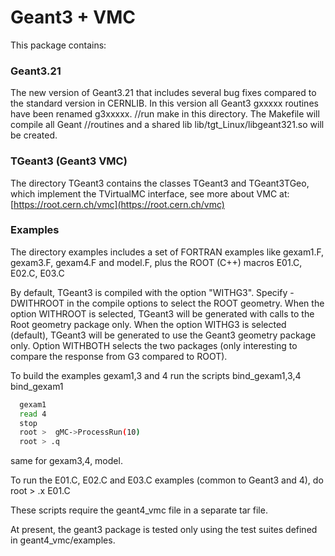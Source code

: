 Geant3 + VMC
=============

This package contains:

### Geant3.21

The new version of Geant3.21 that includes several bug fixes
compared to the standard version in CERNLIB.
In this version all Geant3 gxxxxx routines have been renamed g3xxxxx.
//run make in this directory. The Makefile will compile all Geant
//routines and a shared lib lib/tgt_Linux/libgeant321.so will be created.

### TGeant3 (Geant3 VMC)

The directory TGeant3 contains the classes TGeant3 and TGeant3TGeo,
which implement the  TVirtualMC interface, see more about VMC at: <br/>
[https://root.cern.ch/vmc](https://root.cern.ch/vmc)

### Examples

The directory examples includes a set of FORTRAN examples 
like gexam1.F, gexam3.F, gexam4.F and model.F, plus the ROOT (C++) macros
E01.C, E02.C, E03.C

By default, TGeant3 is compiled with the option "WITHG3".
Specify -DWITHROOT in the compile options to select the ROOT geometry.
When the option WITHROOT is selected, TGeant3 will be generated
with calls to the Root geometry package only.
When the option WITHG3 is selected (default), TGeant3 will be generated
to use the Geant3 geometry package only.
Option WITHBOTH selects the two packages (only interesting to compare
the response from G3 compared to ROOT).

To build the examples gexam1,3 and 4 run the scripts bind_gexam1,3,4
bind_gexam1
```bash
  gexam1
  read 4
  stop
  root >  gMC->ProcessRun(10)
  root > .q
```
same for gexam3,4, model.

To run the E01.C, E02.C and E03.C examples (common to Geant3 and 4), do
root > .x E01.C

These scripts require the geant4_vmc file in a separate tar file.

At present, the geant3 package is tested only using the test suites defined
in geant4_vmc/examples.

